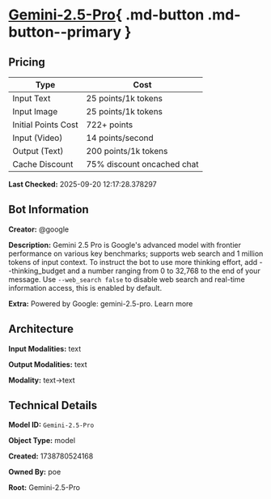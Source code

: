 # [Gemini-2.5-Pro](https://poe.com/Gemini-2.5-Pro){ .md-button .md-button--primary }

## Pricing

| Type | Cost |
|------|------|
| Input Text | 25 points/1k tokens |
| Input Image | 25 points/1k tokens |
| Initial Points Cost | 722+ points |
| Input (Video) | 14 points/second |
| Output (Text) | 200 points/1k tokens |
| Cache Discount | 75% discount oncached chat |

**Last Checked:** 2025-09-20 12:17:28.378297


## Bot Information

**Creator:** @google

**Description:** Gemini 2.5 Pro is Google's advanced model with frontier performance on various key benchmarks; supports web search and 1 million tokens of input context.
To instruct the bot to use more thinking effort, add --thinking_budget and a number ranging from 0 to 32,768 to the end of your message. 
Use `--web_search false` to disable web search and real-time information access, this is enabled by default.

**Extra:** Powered by Google: gemini-2.5-pro. Learn more


## Architecture

**Input Modalities:** text

**Output Modalities:** text

**Modality:** text->text


## Technical Details

**Model ID:** `Gemini-2.5-Pro`

**Object Type:** model

**Created:** 1738780524168

**Owned By:** poe

**Root:** Gemini-2.5-Pro
